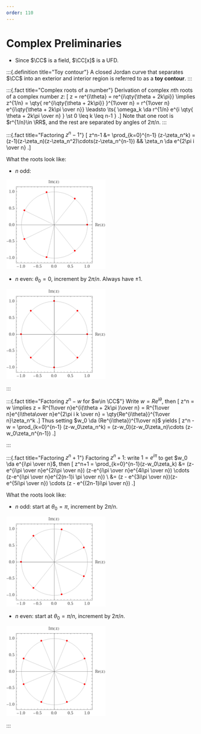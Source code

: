 ```yaml
---
order: 110
---
```


# Complex Preliminaries

- Since $\CC$ is a field, $\CC[x]$ is a UFD.

:::{.definition title="Toy contour"}
A closed Jordan curve that separates $\CC$ into an exterior and interior region is referred to as a **toy contour**.
:::

:::{.fact title="Complex roots of a number"}
Derivation of complex $n$th roots of a complex number $z$: 
\[
z = re^{i\theta} = re^{i\qty{\theta + 2k\pi}} \implies z^{1/n} = 
\qty{ re^{i\qty{\theta + 2k\pi}} }^{1\over n} = r^{1\over n} e^{i\qty{\theta + 2k\pi \over n}}
\leadsto
\ts{ \omega_k \da r^{1/n} e^{i \qty{ \theta + 2k\pi \over n} } \st 0 \leq k \leq n-1 }
.\]
Note that one root is $r^{1/n}\in \RR$, and the rest are separated by angles of $2\pi/n$.
:::


:::{.fact title="Factoring $z^n-1$"}
\[
z^n-1 
&= \prod_{k=0}^{n-1} (z-\zeta_n^k) 
= (z-1)(z-\zeta_n)(z-\zeta_n^2)\cdots(z-\zeta_n^{n-1}) && \zeta_n \da e^{2\pi i \over n}
.\]

What the roots look like: 

- $n$ odd:

![](figures/2021-12-12_21-49-07.png)

- $n$ even: $\theta_0=0$, increment by $2\pi/n$. 
Always have $\pm 1$.

![](figures/2021-12-12_21-49-23.png)

:::

:::{.fact title="Factoring $z^n-w$ for $w\in \CC$"}
Write $w=Re^{i\theta}$, then 
\[
z^n = w \implies z = R^{1\over n}e^{i(\theta + 2k\pi )\over n} = R^{1\over n}e^{i\theta\over n}e^{2\pi i k \over n} = \qty{Re^{i\theta}}^{1\over n}\zeta_n^k
.\]
Thus setting $w_0 \da (Re^{i\theta})^{1\over n}$ yields
\[
z^n - w = \prod_{k=0}^{n-1} (z-w_0\zeta_n^k) = (z-w_0)(z-w_0\zeta_n)\cdots (z-w_0\zeta_n^{n-1})
.\]

:::

:::{.fact title="Factoring $z^n+1$"}
Factoring $z^n+1$:
write $1 = e^{i\pi}$ to get $w_0 \da e^{i\pi \over n}$, then
\[
z^n+1 
= \prod_{k=0}^{n-1}(z-w_0\zeta_k)
&= 
(z-e^{i\pi \over n}e^{2i\pi  \over n})
(z-e^{i\pi \over n}e^{4i\pi  \over n})
\cdots
(z-e^{i\pi \over n}e^{2(n-1)i \pi \over n}) \\
&=
(z - e^{3i\pi \over n})(z-e^{5i\pi \over n}) \cdots
(z - e^{(2n-1)i\pi \over n})
.\]

What the roots look like:

- $n$ odd: start at $\theta_0 = \pi$, increment by $2\pi/n$.

![](figures/2021-12-12_21-48-14.png)

- $n$ even: start at $\theta_0 = \pi/n$, increment by $2\pi/n$.

![](figures/2021-12-12_21-48-27.png)


:::

